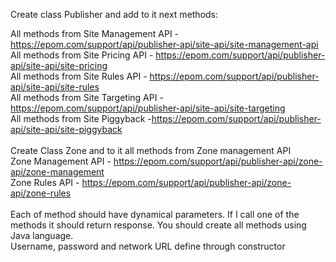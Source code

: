 Create class Publisher and add to it next methods:

All methods from Site Management API - https://epom.com/support/api/publisher-api/site-api/site-management-api<br>
All methods from Site Pricing API - https://epom.com/support/api/publisher-api/site-api/site-pricing<br>
All methods from Site Rules API - https://epom.com/support/api/publisher-api/site-api/site-rules<br>
All methods from Site Targeting API - https://epom.com/support/api/publisher-api/site-api/site-targeting<br>
All methods from Site Piggyback -https://epom.com/support/api/publisher-api/site-api/site-piggyback<br>
<br>
Create Class Zone and to it all methods from Zone management API<br>
Zone Management API - https://epom.com/support/api/publisher-api/zone-api/zone-management<br>
Zone Rules API - https://epom.com/support/api/publisher-api/zone-api/zone-rules<br>
<br>
Each of method should have dynamical parameters. If I call one of the methods it should return response. You should create all methods using Java language.<br>
Username, password and network URL define through constructor
